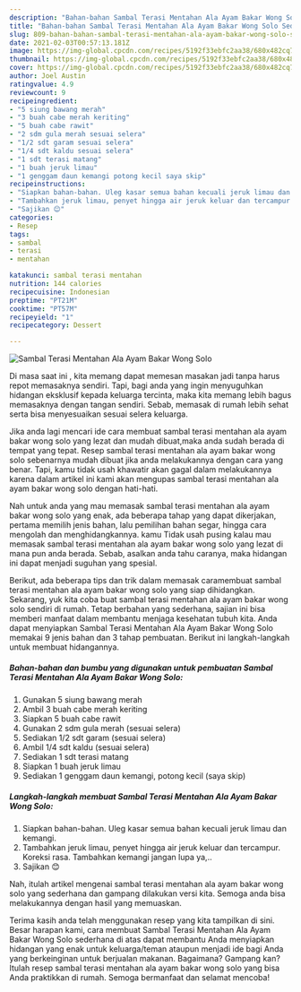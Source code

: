 ```yaml
---
description: "Bahan-bahan Sambal Terasi Mentahan Ala Ayam Bakar Wong Solo Sederhana dan Mudah Dibuat"
title: "Bahan-bahan Sambal Terasi Mentahan Ala Ayam Bakar Wong Solo Sederhana dan Mudah Dibuat"
slug: 809-bahan-bahan-sambal-terasi-mentahan-ala-ayam-bakar-wong-solo-sederhana-dan-mudah-dibuat
date: 2021-02-03T00:57:13.181Z
image: https://img-global.cpcdn.com/recipes/5192f33ebfc2aa38/680x482cq70/sambal-terasi-mentahan-ala-ayam-bakar-wong-solo-foto-resep-utama.jpg
thumbnail: https://img-global.cpcdn.com/recipes/5192f33ebfc2aa38/680x482cq70/sambal-terasi-mentahan-ala-ayam-bakar-wong-solo-foto-resep-utama.jpg
cover: https://img-global.cpcdn.com/recipes/5192f33ebfc2aa38/680x482cq70/sambal-terasi-mentahan-ala-ayam-bakar-wong-solo-foto-resep-utama.jpg
author: Joel Austin
ratingvalue: 4.9
reviewcount: 9
recipeingredient:
- "5 siung bawang merah"
- "3 buah cabe merah keriting"
- "5 buah cabe rawit"
- "2 sdm gula merah sesuai selera"
- "1/2 sdt garam sesuai selera"
- "1/4 sdt kaldu sesuai selera"
- "1 sdt terasi matang"
- "1 buah jeruk limau"
- "1 genggam daun kemangi potong kecil saya skip"
recipeinstructions:
- "Siapkan bahan-bahan. Uleg kasar semua bahan kecuali jeruk limau dan kemangi."
- "Tambahkan jeruk limau, penyet hingga air jeruk keluar dan tercampur. Koreksi rasa. Tambahkan kemangi jangan lupa ya,.."
- "Sajikan 😊"
categories:
- Resep
tags:
- sambal
- terasi
- mentahan

katakunci: sambal terasi mentahan 
nutrition: 144 calories
recipecuisine: Indonesian
preptime: "PT21M"
cooktime: "PT57M"
recipeyield: "1"
recipecategory: Dessert

---
```



![Sambal Terasi Mentahan Ala Ayam Bakar Wong Solo](https://img-global.cpcdn.com/recipes/5192f33ebfc2aa38/680x482cq70/sambal-terasi-mentahan-ala-ayam-bakar-wong-solo-foto-resep-utama.jpg)

Di masa  saat ini , kita memang dapat memesan masakan jadi tanpa harus repot memasaknya sendiri. Tapi, bagi anda yang ingin menyuguhkan hidangan eksklusif kepada keluarga tercinta, maka kita memang lebih bagus memasaknya dengan tangan sendiri. Sebab, memasak di rumah lebih sehat serta bisa menyesuaikan sesuai selera keluarga.

Jika anda lagi mencari ide cara membuat sambal terasi mentahan ala ayam bakar wong solo yang lezat dan mudah dibuat,maka anda sudah berada di tempat yang tepat. Resep sambal terasi mentahan ala ayam bakar wong solo  sebenarnya mudah dibuat jika anda melakukannya dengan cara yang benar. Tapi, kamu tidak usah khawatir akan gagal dalam melakukannya 
karena dalam artikel ini kami akan mengupas sambal terasi mentahan ala ayam bakar wong solo dengan hati-hati.  



Nah untuk anda yang mau memasak sambal terasi mentahan ala ayam bakar wong solo yang enak, ada beberapa tahap yang dapat dikerjakan, pertama memilih jenis bahan, lalu pemilihan bahan segar, hingga cara mengolah dan menghidangkannya. kamu Tidak usah pusing kalau mau memasak sambal terasi mentahan ala ayam bakar wong solo yang lezat di mana pun anda berada. Sebab, asalkan anda  tahu caranya, maka hidangan ini dapat menjadi suguhan yang spesial.

Berikut, ada beberapa tips dan trik dalam memasak caramembuat sambal terasi mentahan ala ayam bakar wong solo yang siap dihidangkan. Sekarang, yuk kita coba buat sambal terasi mentahan ala ayam bakar wong solo sendiri di rumah. Tetap berbahan yang sederhana, sajian ini bisa memberi manfaat dalam membantu menjaga kesehatan tubuh kita. Anda dapat menyiapkan Sambal Terasi Mentahan Ala Ayam Bakar Wong Solo memakai 9 jenis bahan dan 3 tahap pembuatan. Berikut ini langkah-langkah untuk membuat hidangannya.

<!--inarticleads1-->

##### Bahan-bahan dan bumbu yang digunakan untuk pembuatan Sambal Terasi Mentahan Ala Ayam Bakar Wong Solo:

1. Gunakan 5 siung bawang merah
1. Ambil 3 buah cabe merah keriting
1. Siapkan 5 buah cabe rawit
1. Gunakan 2 sdm gula merah (sesuai selera)
1. Sediakan 1/2 sdt garam (sesuai selera)
1. Ambil 1/4 sdt kaldu (sesuai selera)
1. Sediakan 1 sdt terasi matang
1. Siapkan 1 buah jeruk limau
1. Sediakan 1 genggam daun kemangi, potong kecil (saya skip)




<!--inarticleads2-->

##### Langkah-langkah membuat Sambal Terasi Mentahan Ala Ayam Bakar Wong Solo:

1. Siapkan bahan-bahan. Uleg kasar semua bahan kecuali jeruk limau dan kemangi.
1. Tambahkan jeruk limau, penyet hingga air jeruk keluar dan tercampur. Koreksi rasa. Tambahkan kemangi jangan lupa ya,..
1. Sajikan 😊




Nah, itulah artikel mengenai  sambal terasi mentahan ala ayam bakar wong solo  yang sederhana dan gampang dilakukan versi kita. Semoga anda bisa melakukannya dengan hasil yang memuaskan. 

Terima kasih anda telah menggunakan resep yang kita tampilkan di sini. Besar harapan kami, cara membuat  Sambal Terasi Mentahan Ala Ayam Bakar Wong Solo sederhana di atas dapat membantu Anda menyiapkan hidangan yang enak untuk keluarga/teman ataupun menjadi ide bagi Anda yang berkeinginan untuk berjualan makanan. Bagaimana? Gampang kan? Itulah resep sambal terasi mentahan ala ayam bakar wong solo yang bisa Anda praktikkan di rumah. Semoga bermanfaat dan selamat mencoba!

